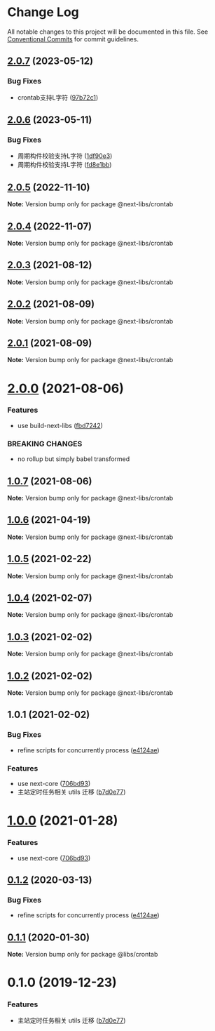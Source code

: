 # Change Log

All notable changes to this project will be documented in this file.
See [Conventional Commits](https://conventionalcommits.org) for commit guidelines.

## [2.0.7](https://github.com/easyops-cn/next-libs/compare/@next-libs/crontab@2.0.6...@next-libs/crontab@2.0.7) (2023-05-12)


### Bug Fixes

* crontab支持L字符 ([97b72c1](https://github.com/easyops-cn/next-libs/commit/97b72c12b4e8ab24c56e314ebceedb643bc6197f))





## [2.0.6](https://github.com/easyops-cn/next-libs/compare/@next-libs/crontab@2.0.5...@next-libs/crontab@2.0.6) (2023-05-11)


### Bug Fixes

* 周期构件校验支持L字符 ([1df90e3](https://github.com/easyops-cn/next-libs/commit/1df90e38276f5e27b5fd0fd71dfd4b47e2b2dddd))
* 周期构件校验支持L字符 ([fd8e1bb](https://github.com/easyops-cn/next-libs/commit/fd8e1bb861d060d98e52b83c139535de10110c9b))





## [2.0.5](https://github.com/easyops-cn/next-libs/compare/@next-libs/crontab@2.0.4...@next-libs/crontab@2.0.5) (2022-11-10)

**Note:** Version bump only for package @next-libs/crontab





## [2.0.4](https://github.com/easyops-cn/next-libs/compare/@next-libs/crontab@2.0.3...@next-libs/crontab@2.0.4) (2022-11-07)

**Note:** Version bump only for package @next-libs/crontab





## [2.0.3](https://github.com/easyops-cn/next-libs/compare/@next-libs/crontab@2.0.2...@next-libs/crontab@2.0.3) (2021-08-12)

**Note:** Version bump only for package @next-libs/crontab





## [2.0.2](https://github.com/easyops-cn/next-libs/compare/@next-libs/crontab@2.0.1...@next-libs/crontab@2.0.2) (2021-08-09)

**Note:** Version bump only for package @next-libs/crontab

## [2.0.1](https://github.com/easyops-cn/next-libs/compare/@next-libs/crontab@2.0.0...@next-libs/crontab@2.0.1) (2021-08-09)

**Note:** Version bump only for package @next-libs/crontab

# [2.0.0](https://github.com/easyops-cn/next-libs/compare/@next-libs/crontab@1.0.7...@next-libs/crontab@2.0.0) (2021-08-06)

### Features

- use build-next-libs ([fbd7242](https://github.com/easyops-cn/next-libs/commit/fbd724251174363ac27974b1804ee5d56d6e3d7c))

### BREAKING CHANGES

- no rollup but simply babel transformed

## [1.0.7](https://github.com/easyops-cn/next-libs/compare/@next-libs/crontab@1.0.6...@next-libs/crontab@1.0.7) (2021-08-06)

**Note:** Version bump only for package @next-libs/crontab

## [1.0.6](https://github.com/easyops-cn/next-libs/compare/@next-libs/crontab@1.0.5...@next-libs/crontab@1.0.6) (2021-04-19)

**Note:** Version bump only for package @next-libs/crontab

## [1.0.5](https://github.com/easyops-cn/next-libs/compare/@next-libs/crontab@1.0.3...@next-libs/crontab@1.0.5) (2021-02-22)

**Note:** Version bump only for package @next-libs/crontab

## [1.0.4](https://github.com/easyops-cn/next-libs/compare/@next-libs/crontab@1.0.3...@next-libs/crontab@1.0.4) (2021-02-07)

**Note:** Version bump only for package @next-libs/crontab

## [1.0.3](https://github.com/easyops-cn/next-libs/compare/@next-libs/crontab@1.0.2...@next-libs/crontab@1.0.3) (2021-02-02)

**Note:** Version bump only for package @next-libs/crontab

## [1.0.2](https://github.com/easyops-cn/next-libs/compare/@next-libs/crontab@1.0.1...@next-libs/crontab@1.0.2) (2021-02-02)

**Note:** Version bump only for package @next-libs/crontab

## 1.0.1 (2021-02-02)

### Bug Fixes

- refine scripts for concurrently process ([e4124ae](https://github.com/easyops-cn/next-libs/commit/e4124ae))

### Features

- use next-core ([706bd93](https://github.com/easyops-cn/next-libs/commit/706bd93))
- 主站定时任务相关 utils 迁移 ([b7d0e77](https://github.com/easyops-cn/next-libs/commit/b7d0e77))

# [1.0.0](https://git.easyops.local/anyclouds/next-libs/compare/@libs/crontab@0.1.2...@libs/crontab@1.0.0) (2021-01-28)

### Features

- use next-core ([706bd93](https://git.easyops.local/anyclouds/next-libs/commits/706bd93))

## [0.1.2](https://git.easyops.local/anyclouds/next-libs/compare/@libs/crontab@0.1.1...@libs/crontab@0.1.2) (2020-03-13)

### Bug Fixes

- refine scripts for concurrently process ([e4124ae](https://git.easyops.local/anyclouds/next-libs/commits/e4124ae))

## [0.1.1](https://git.easyops.local/anyclouds/next-libs/compare/@libs/crontab@0.1.0...@libs/crontab@0.1.1) (2020-01-30)

**Note:** Version bump only for package @libs/crontab

# 0.1.0 (2019-12-23)

### Features

- 主站定时任务相关 utils 迁移 ([b7d0e77](https://git.easyops.local/anyclouds/next-libs/commits/b7d0e77))

